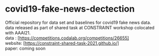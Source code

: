 # covid19-fake-news-dectection
Official repository for data set and baselines for covid19 fake news data. <br>
data released as part of shared task at CONSTRAINT workshop colocated with AAAI21. <br> 
data : [https://competitions.codalab.org/competitions/26655] <br>
website: [https://constraint-shared-task-2021.github.io/] <br>
paper: coming soon
